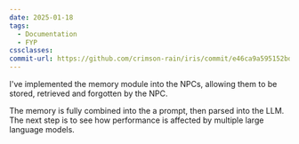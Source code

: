 ```yaml
---
date: 2025-01-18
tags:
  - Documentation
  - FYP
cssclasses: 
commit-url: https://github.com/crimson-rain/iris/commit/e46ca9a595152bdadbdca521c0b91b54f7eedd61
---
```

I've implemented the memory module into the NPCs, allowing them to be stored, retrieved and forgotten by the NPC. 

The memory is fully combined into the a prompt, then parsed into the LLM. 
The next step is to see how performance is affected by multiple large language models.